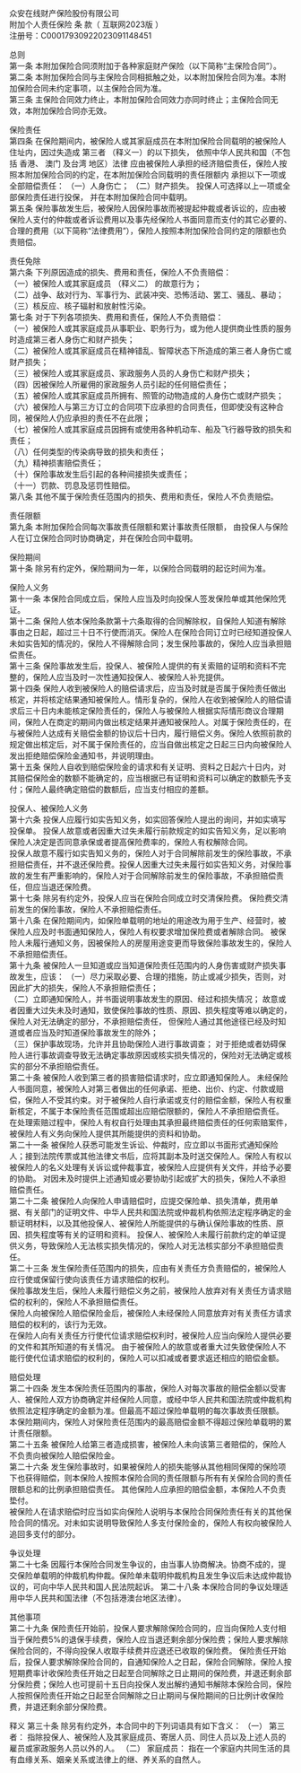 众安在线财产保险股份有限公司   
附加个人责任保险  条  款（  互联网2023版  ）   
注册号：C00017930922023091148451   
   
总则   
第一条   本附加保险合同须附加于各种家庭财产保险（以下简称“主保险合同”）。  
第二条   本附加保险合同与主保险合同相抵触之处，以本附加保险合同为准。本附加保险合同未约定事项，以主保险合同为准。  
第三条   主保险合同效力终止，本附加保险合同效力亦同时终止；主保险合同无效，本附加保险合同亦无效。  
  
保险责任   
第四条   在保险期间内，被保险人或其家庭成员在本附加保险合同载明的被保险人住址内，因过失造成 第三者  （释义一）的以下损失， 依照中华人民共和国（不包括 香港、 澳门 及台湾 地区）法律 应由被保险人承担的经济赔偿责任，保险人按照本附加保险合同的约定，在本附加保险合同载明的责任限额内 承担以下一项或全部赔偿责任： 
（一）人身伤亡； 
（二）财产损失。 
投保人可选择以上一项或全部保险责任进行投保， 并在本附加保险合同中载明。  
第五条   保险事故发生后，被保险人因保险事故而被提起仲裁或者诉讼的，应由被保险人支付的仲裁或者诉讼费用以及事先经保险人书面同意而支付的其它必要的、合理的费用（以下简称“法律费用”），保险人按照本附加保险合同约定的限额也负责赔偿。  
  
责任免除   
第六条 下列原因造成的损失、费用和责任，保险人不负责赔偿：   
（一）被保险人或其家庭成员  （释义二） 的故意行为；   
（二）战争、敌对行为、军事行为、武装冲突、恐怖活动、罢工、骚乱、暴动；   
（三）核反应、核子辐射和放射性污染。   
第七条 对于下列各项损失、费用和责任，保险人不负责赔偿：   
（一）被保险人或其家庭成员从事职业、职务行为，或为他人提供商业性质的服务时造成第三者人身伤亡和财产损失；   
（二）被保险人或其家庭成员在精神错乱、智障状态下所造成的第三者人身伤亡或财产损失；   
（三）被保险人或其家庭成员、家政服务人员的人身伤亡和财产损失；   
（四）因被保险人所雇佣的家政服务人员引起的任何赔偿责任；   
（五）被保险人或其家庭成员所拥有、照管的动物造成的人身伤亡或财产损失；   
（六）被保险人与第三方订立的合同项下应承担的合同责任，但即使没有这种合同，被保险人仍应承担的责任不在此限；   
（七）被保险人或其家庭成员因拥有或使用各种机动车、船及飞行器导致的损失和责任；   
（八）任何类型的传染病导致的损失和责任；   
（九）精神损害赔偿责任；   
（十）保险事故发生后引起的各种间接损失或责任；   
（十一）罚款、罚息及惩罚性赔偿。   
第八条 其他不属于保险责任范围内的损失、费用和责任，保险人不负责赔偿。   
  
责任限额   
第九条   本附加保险合同每次事故责任限额和累计事故责任限额， 由投保人与保险人在订立保险合同时协商确定，并在保险合同中载明。  
  
保险期间   
第十条   除另有约定外，保险期间为一年，以保险合同载明的起讫时间为准。  
  
保险人义务   
第十一条   本保险合同成立后，保险人应当及时向投保人签发保险单或其他保险凭证。  
第十二条   保险人依本保险条款第十六条取得的合同解除权，自保险人知道有解除事由之日起，超过三十日不行使而消灭。保险人在保险合同订立时已经知道投保人未如实告知的情况的，保险人不得解除合同；发生保险事故的，保险人应当承担赔偿责任。  
第十三条   保险事故发生后，投保人、被保险人提供的有关索赔的证明和资料不完整的，保险人应当及时一次性通知投保人、被保险人补充提供。  
第十四条   保险人收到被保险人的赔偿请求后，应当及时就是否属于保险责任做出核定，并将核定结果通知被保险人。情形复杂的，保险人在收到被保险人的赔偿请求后三十日内未能核定保险责任的，保险人与被保险人根据实际情形商议合理期间，保险人在商定的期间内做出核定结果并通知被保险人。对属于保险责任的，在与被保险人达成有关赔偿金额的协议后十日内，履行赔偿义务。保险人依照前款的规定做出核定后，对不属于保险责任的，应当自做出核定之日起三日内向被保险人发出拒绝赔偿保险金通知书，并说明理由。  
第十五条   保险人自收到赔偿保险金的请求和有关证明、资料之日起六十日内，对其赔偿保险金的数额不能确定的，应当根据已有证明和资料可以确定的数额先予支付；保险人最终确定赔偿的数额后，应当支付相应的差额。  
  
投保人、被保险人义务   
第十六条   投保人应履行如实告知义务，如实回答保险人提出的询问，并如实填写投保单。 
投保人故意或者因重大过失未履行前款规定的如实告知义务，足以影响保险人决定是否同意承保或者提高保险费率的，保险人有权解除合同。  
投保人故意不履行如实告知义务的，保险人对于合同解除前发生的保险事故，不承担赔偿责任，并不退还保险费。投保人因重大过失未履行如实告知义务，对保险事故的发生有严重影响的，保险人对于合同解除前发生的保险事故，不承担赔偿责任，但应当退还保险费。   
第十七条   除另有约定外，投保人应当在保险合同成立时交清保险费。 保险费交清前发生的保险事故，保险人不承担赔偿责任。   
第十八条   在保险期间内，如保险单载明的地址的用途改为用于生产、经营时，被保险人应及时书面通知保险人，保险人有权要求增加保险费或者解除合同。 
被保险人未履行通知义务，因被保险人的房屋用途变更而导致保险事故发生的，保险人不承担赔偿责任。 	   
第十九条   被保险人一旦知道或应当知道保险责任范围内的人身伤害或财产损失事故发生，应该： 
（一）尽力采取必要、合理的措施，防止或减少损失，否则，对因此扩大的损失，保险人不承担赔偿责任；  
（二）立即通知保险人，并书面说明事故发生的原因、经过和损失情况； 故意或者因重大过失未及时通知，致使保险事故的性质、原因、损失程度等难以确定的，保险人对无法确定的部分，不承担赔偿责任，  但保险人通过其他途径已经及时知道或者应当及时知道保险事故发生的除外；  
（三）保护事故现场，允许并且协助保险人进行事故调查； 对于拒绝或者妨碍保险人进行事故调查导致无法确定事故原因或核实损失情况的，保险对无法确定或核实的部分不承担赔偿责任。   
第二十条   被保险人收到第三者的损害赔偿请求时，应立即通知保险人。 未经保险人书面同意，被保险人对第三者做出的任何承诺、拒绝、出价、约定、付款或赔偿，保险人不受其约束。对于被保险人自行承诺或支付的赔偿金额，保险人有权重新核定，不属于本保险责任范围或超出应赔偿限额的，保险人不承担赔偿责任。  在处理索赔过程中，保险人有权自行处理由其承担最终赔偿责任的任何索赔案件，被保险人有义务向保险人提供其所能提供的资料和协助。  
第二十一条   被保险人获悉可能发生诉讼、仲裁时，应立即以书面形式通知保险人；接到法院传票或其他法律文书后，应将其副本及时送交保险人。保险人有权以被保险人的名义处理有关诉讼或仲裁事宜，被保险人应提供有关文件，并给予必要的协助。 
对因未及时提供上述通知或必要协助引起或扩大的损失，保险人不承担赔偿责任。   
第二十二条   被保险人向保险人申请赔偿时，应提交保险单、损失清单，费用单据、有关部门的证明文件、中华人民共和国法院或仲裁机构依照法定程序确定的金额证明材料，以及其他投保人、被保险人所能提供的与确认保险事故的性质、原因、损失程度等有关的证明和资料。 
投保人、被保险人未履行前款约定的单证提供义务，导致保险人无法核实损失情况的，保险人对无法核实部分不承担赔偿责任。   
第二十三条   发生保险责任范围内的损失，应由有关责任方负责赔偿的，被保险人应行使或保留行使向该责任方请求赔偿的权利。  
保险事故发生后，保险人未履行赔偿义务之前，被保险人放弃对有关责任方请求赔偿的权利的，保险人不承担赔偿责任。   
保险人向被保险人赔偿保险金后，被保险人未经保险人同意放弃对有关责任方请求赔偿的权利的，该行为无效。   
在保险人向有关责任方行使代位请求赔偿权利时，被保险人应当向保险人提供必要的文件和其所知道的有关情况。 
由于被保险人的故意或者重大过失致使保险人不能行使代位请求赔偿的权利的，保险人可以扣减或者要求返还相应的赔偿金额。 
  
赔偿处理   
第二十四条   发生本保险责任范围内的事故，保险人对每次事故的赔偿金额以受害人、被保险人双方协商确定并经保险人同意，或经中华人民共和国法院或仲裁机构依照法定程序确定的金额为准。但最高不超过保险单载明的每次事故责任限额。 
本保险期间内，保险人对保险责任范围内的最高赔偿金额不得超过保险单载明的累计责任限额。  
第二十五条 被保险人给第三者造成损害，被保险人未向该第三者赔偿的，保险人不负责向被保险人赔偿保险金。   
第二十六条   发生保险事故时，如果被保险人的损失能够从其他相同保障的保险项下也获得赔偿，则本保险人按照本保险合同的责任限额与所有有关保险合同的责任限额总和的比例承担赔偿责任。 其他保险人应承担的赔偿金额，本保险人不负责垫付。   
被保险人在请求赔偿时应当如实向保险人说明与本保险合同保险责任有关的其他保险合同的情况。对未如实说明导致保险人多支付保险金的，保险人有权向被保险人追回多支付的部分。 
  
争议处理   
第二十七条   因履行本保险合同发生争议的，由当事人协商解决。协商不成的，提交保险单载明的仲裁机构仲裁。保险单未载明仲裁机构且发生争议后未达成仲裁协议的，可向中华人民共和国人民法院起诉。 
第二十八条   本保险合同的争议处理适用中华人民共和国法律（不包括港澳台地区法律）。 
  
其他事项   
第二十九条   保险责任开始前，投保人要求解除保险合同的，应当向保险人支付相当于保险费5%的退保手续费，保险人应当退还剩余部分保险费；保险人要求解除保险合同的，不得向投保人收取手续费并应退还已收取的保险费。 
保险责任开始后，投保人要求解除保险合同的，自通知保险人之日起，保险合同解除，保险人按短期费率计收保险责任开始之日起至合同解除之日止期间的保险费，并退还剩余部分保险费；保险人也可提前十五日向投保人发出解约通知书解除本保险合同，保险人按照保险责任开始之日起至合同解除之日止期间与保险期间的日比例计收保险费，并退还剩余部分保险费。 
  
释义 
第三十条    除另有约定外，本合同中的下列词语具有如下含义： 
（一）  第三者：  指除投保人、被保险人及其家庭成员、寄居人员、同住人员以及上述人员的雇员或家政服务人员以外的人。 
（二）  家庭成员：  指在一个家庭内共同生活的具有血缘关系、姻亲关系或法律上的继、养关系的自然人。 

